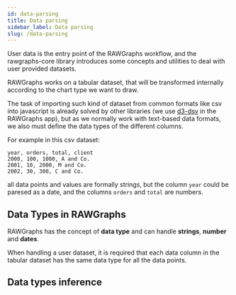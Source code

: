 ```yaml
---
id: data-parsing
title: Data parsing
sidebar_label: Data parsing
slug: /data-parsing
---
```


User data is the entry point of the RAWGraphs workflow, and the rawgraphs-core library introduces some concepts and utilities
to deal with user provided datasets.

RAWGraphs works on a tabular dataset, that will be transformed internally according to the chart type we want to draw.

The task of importing such kind of dataset from common formats like csv into javascript is already solved by other libraries
(we use [d3-dsv](https://github.com/d3/d3-dsv) in the RAWGraphs app), but as we normally work with text-based data formats,
we also must define the data types of the different columns.

For example in this csv dataset:

```csv
year, orders, total, client
2000, 100, 1000, A and Co.
2001, 10, 2000, M and Co.
2002, 30, 300, C and Co.
```

all data points and values are formally strings, but the column `year` could be paresed as a date, and the columns `orders` and `total`
are numbers.

## Data Types in RAWGraphs

RAWGraphs has the concept of **data type** and can handle **strings**, **number** and **dates**.

When handling a user dataset, it is required that each data column in the tabular dataset has the same data type for all
the data points.

## Data types inference
